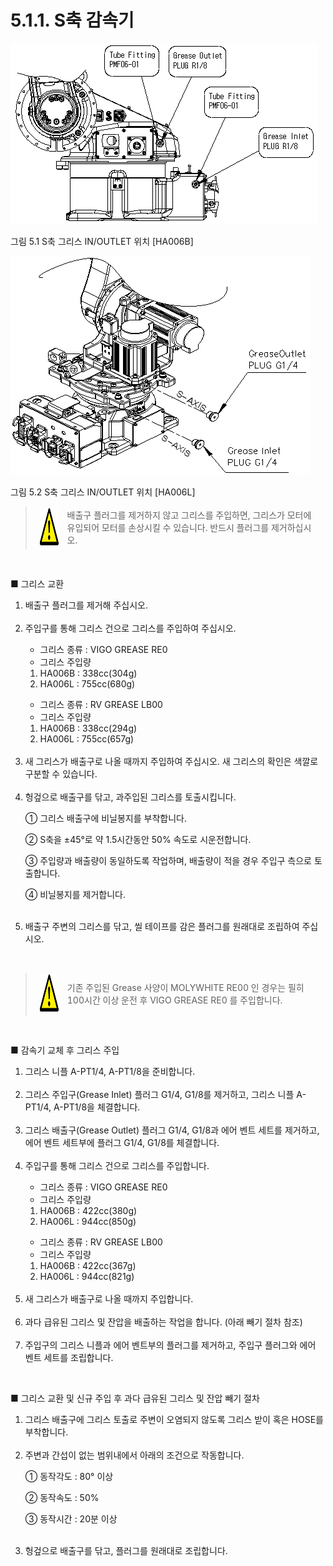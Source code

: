 ﻿# 5.1.1. S축 감속기


![](../../_assets/그림_5.1_s축그리스_in_outlet_위치_ha006b.png)


그림 5.1 S축 그리스 IN/OUTLET 위치 [HA006B]


![](../../_assets/그림_5.2_s축그리스_in_outlet_위치_ha006l.png)

그림 5.2 S축 그리스 IN/OUTLET 위치 [HA006L]


<blockquote>
<table border="0">
<thead>
  <tr>
    <td>
    <div align="center">
      <img src="../../_assets/주의표시.png" width = 60 height = 60>
    </div>
    </td>
    <td colspan="4">배출구 플러그를 제거하지 않고 그리스를 주입하면, 그리스가 모터에 유입되어 모터를 손상시킬 수 있습니다. 반드시 플러그를 제거하십시오.</td>
  </tr>
</thead>
</table>  
</blockquote>

<br>

■	그리스 교환

<ol style="list-style-type:decimal" start="1">
    <li>
배출구 플러그를 제거해 주십시오.
</li><br>
    <li>
주입구를 통해 그리스 건으로 그리스를 주입하여 주십시오.
<p>

-	그리스 종류 : VIGO GREASE RE0
-	그리스 주입량

1) HA006B : 338cc(304g)<br>
2) HA006L : 755cc(680g)
 <p>

-	그리스 종류 : RV GREASE LB00
-	그리스 주입량

1)	HA006B : 338cc(294g)<br>
2)	HA006L : 755cc(657g)
                                                            
</li><br>
    <li>
새 그리스가 배출구로 나올 때까지 주입하여 주십시오. 새 그리스의 확인은 색깔로 구분할 수 있습니다.
</li><br>
    <li>
헝겊으로 배출구를 닦고, 과주입된 그리스를 토출시킵니다.

①	그리스 배출구에 비닐봉지를 부착합니다.

②	S축을 ±45°로 약 1.5시간동안 50% 속도로 시운전합니다.

③	주입량과 배출량이 동일하도록 작업하며, 배출량이 적을 경우 주입구 측으로 토출합니다.

④	비닐봉지를 제거합니다.
</li><br>
    <li>
배출구 주변의 그리스를 닦고, 씰 테이프를 감은 플러그를 원래대로 조립하여 주십시오.
</li>
</ol>

<br>

<blockquote>
<table border="0">
<thead>
  <tr>
    <td>
    <div align="center">
      <img src="../../_assets/주의표시.png" width = 60 height = 60>
    </div>
    </td>
    <td colspan="4">기존 주입된 Grease 사양이 MOLYWHITE RE00 인 경우는 필히 100시간 이상 운전 후 VIGO GREASE RE0 를 주입합니다.</td>
  </tr>
</thead>
</table>  
</blockquote>

<br>

■	감속기 교체 후 그리스 주입
<ol style="list-style-type:decimal" start="1">
    <li>
그리스 니플 A-PT1/4, A-PT1/8을 준비합니다.
</li><br>
    <li>그리스 주입구(Grease Inlet) 플러그 G1/4, G1/8를 제거하고, 그리스 니플 A-PT1/4, A-PT1/8을 체결합니다.
</li><br>
    <li>그리스 배출구(Grease Outlet) 플러그 G1/4, G1/8과 에어 벤트 세트를 제거하고, 에어 벤트 세트부에 플러그 G1/4, G1/8를 체결합니다.
</li><br>
    <li>주입구를 통해 그리스 건으로 그리스를 주입합니다.
<p>

-	그리스 종류 : VIGO GREASE RE0
-	그리스 주입량

1) HA006B : 422cc(380g)<br>
2) HA006L : 944cc(850g)
 <p>

-	그리스 종류 : RV GREASE LB00
-	그리스 주입량

1)	HA006B : 422cc(367g)<br>
2)	HA006L : 944cc(821g)
</li><br>
    <li>새 그리스가 배출구로 나올 때까지 주입합니다. 
</li><br>
    <li>과다 급유된 그리스 및 잔압을 배출하는 작업을 합니다. (아래 빼기 절차 참조)
</li><br>
    <li>주입구의 그리스 니플과 에어 벤트부의 플러그를 제거하고, 주입구 플러그와 에어 벤트 세트를 조립합니다.
</li>
</ol>

<br>

■	그리스 교환 및 신규 주입 후 과다 급유된 그리스 및 잔압 빼기 절차
<ol style="list-style-type:decimal" start="1">
    <li>그리스 배출구에 그리스 토출로 주변이 오염되지 않도록 그리스 받이 혹은 HOSE를 부착합니다.
</li><br>
    <li>주변과 간섭이 없는 범위내에서 아래의 조건으로 작동합니다.
<p>

①	동작각도 : 80° 이상

②	동작속도 : 50%

③	동작시간 : 20분 이상
</li><br>
    <li>헝겊으로 배출구를 닦고, 플러그를 원래대로 조립합니다.
</li>
</ol>
 
